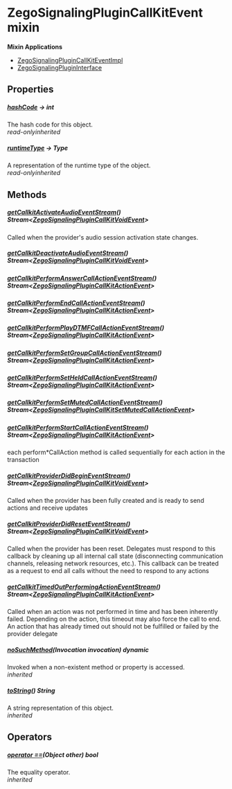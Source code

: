 


# ZegoSignalingPluginCallKitEvent mixin















**Mixin Applications**

- [ZegoSignalingPluginCallKitEventImpl](../zego_uikit_prebuilt_live_audio_room/ZegoSignalingPluginCallKitEventImpl-class.md)
- [ZegoSignalingPluginInterface](../zego_uikit_prebuilt_live_audio_room/ZegoSignalingPluginInterface-class.md)



## Properties

##### [hashCode](../zego_uikit_prebuilt_live_audio_room/ZegoSignalingPluginCallKitEvent/hashCode.md) &#8594; int



The hash code for this object.  
_<span class="feature">read-only</span><span class="feature">inherited</span>_



##### [runtimeType](../zego_uikit_prebuilt_live_audio_room/ZegoSignalingPluginCallKitEvent/runtimeType.md) &#8594; Type



A representation of the runtime type of the object.  
_<span class="feature">read-only</span><span class="feature">inherited</span>_





## Methods

##### [getCallkitActivateAudioEventStream](../zego_uikit_prebuilt_live_audio_room/ZegoSignalingPluginCallKitEvent/getCallkitActivateAudioEventStream.md)() Stream&lt;[ZegoSignalingPluginCallKitVoidEvent](../zego_uikit_prebuilt_live_audio_room/ZegoSignalingPluginCallKitVoidEvent-class.md)>



Called when the provider's audio session activation state changes.  




##### [getCallkitDeactivateAudioEventStream](../zego_uikit_prebuilt_live_audio_room/ZegoSignalingPluginCallKitEvent/getCallkitDeactivateAudioEventStream.md)() Stream&lt;[ZegoSignalingPluginCallKitVoidEvent](../zego_uikit_prebuilt_live_audio_room/ZegoSignalingPluginCallKitVoidEvent-class.md)>



  




##### [getCallkitPerformAnswerCallActionEventStream](../zego_uikit_prebuilt_live_audio_room/ZegoSignalingPluginCallKitEvent/getCallkitPerformAnswerCallActionEventStream.md)() Stream&lt;[ZegoSignalingPluginCallKitActionEvent](../zego_uikit_prebuilt_live_audio_room/ZegoSignalingPluginCallKitActionEvent-class.md)>



  




##### [getCallkitPerformEndCallActionEventStream](../zego_uikit_prebuilt_live_audio_room/ZegoSignalingPluginCallKitEvent/getCallkitPerformEndCallActionEventStream.md)() Stream&lt;[ZegoSignalingPluginCallKitActionEvent](../zego_uikit_prebuilt_live_audio_room/ZegoSignalingPluginCallKitActionEvent-class.md)>



  




##### [getCallkitPerformPlayDTMFCallActionEventStream](../zego_uikit_prebuilt_live_audio_room/ZegoSignalingPluginCallKitEvent/getCallkitPerformPlayDTMFCallActionEventStream.md)() Stream&lt;[ZegoSignalingPluginCallKitActionEvent](../zego_uikit_prebuilt_live_audio_room/ZegoSignalingPluginCallKitActionEvent-class.md)>



  




##### [getCallkitPerformSetGroupCallActionEventStream](../zego_uikit_prebuilt_live_audio_room/ZegoSignalingPluginCallKitEvent/getCallkitPerformSetGroupCallActionEventStream.md)() Stream&lt;[ZegoSignalingPluginCallKitActionEvent](../zego_uikit_prebuilt_live_audio_room/ZegoSignalingPluginCallKitActionEvent-class.md)>



  




##### [getCallkitPerformSetHeldCallActionEventStream](../zego_uikit_prebuilt_live_audio_room/ZegoSignalingPluginCallKitEvent/getCallkitPerformSetHeldCallActionEventStream.md)() Stream&lt;[ZegoSignalingPluginCallKitActionEvent](../zego_uikit_prebuilt_live_audio_room/ZegoSignalingPluginCallKitActionEvent-class.md)>



  




##### [getCallkitPerformSetMutedCallActionEventStream](../zego_uikit_prebuilt_live_audio_room/ZegoSignalingPluginCallKitEvent/getCallkitPerformSetMutedCallActionEventStream.md)() Stream&lt;[ZegoSignalingPluginCallKitSetMutedCallActionEvent](../zego_uikit_prebuilt_live_audio_room/ZegoSignalingPluginCallKitSetMutedCallActionEvent-class.md)>



  




##### [getCallkitPerformStartCallActionEventStream](../zego_uikit_prebuilt_live_audio_room/ZegoSignalingPluginCallKitEvent/getCallkitPerformStartCallActionEventStream.md)() Stream&lt;[ZegoSignalingPluginCallKitActionEvent](../zego_uikit_prebuilt_live_audio_room/ZegoSignalingPluginCallKitActionEvent-class.md)>



each perform*CallAction method is called sequentially for each action in the transaction  




##### [getCallkitProviderDidBeginEventStream](../zego_uikit_prebuilt_live_audio_room/ZegoSignalingPluginCallKitEvent/getCallkitProviderDidBeginEventStream.md)() Stream&lt;[ZegoSignalingPluginCallKitVoidEvent](../zego_uikit_prebuilt_live_audio_room/ZegoSignalingPluginCallKitVoidEvent-class.md)>



Called when the provider has been fully created and is ready to send actions and receive updates  




##### [getCallkitProviderDidResetEventStream](../zego_uikit_prebuilt_live_audio_room/ZegoSignalingPluginCallKitEvent/getCallkitProviderDidResetEventStream.md)() Stream&lt;[ZegoSignalingPluginCallKitVoidEvent](../zego_uikit_prebuilt_live_audio_room/ZegoSignalingPluginCallKitVoidEvent-class.md)>



Called when the provider has been reset. Delegates must respond to this callback by cleaning up all internal call state (disconnecting communication channels, releasing network resources, etc.). This callback can be treated as a request to end all calls without the need to respond to any actions  




##### [getCallkitTimedOutPerformingActionEventStream](../zego_uikit_prebuilt_live_audio_room/ZegoSignalingPluginCallKitEvent/getCallkitTimedOutPerformingActionEventStream.md)() Stream&lt;[ZegoSignalingPluginCallKitActionEvent](../zego_uikit_prebuilt_live_audio_room/ZegoSignalingPluginCallKitActionEvent-class.md)>



Called when an action was not performed in time and has been inherently failed. Depending on the action, this timeout may also force the call to end. An action that has already timed out should not be fulfilled or failed by the provider delegate  




##### [noSuchMethod](../zego_uikit_prebuilt_live_audio_room/ZegoSignalingPluginCallKitEvent/noSuchMethod.md)(Invocation invocation) dynamic



Invoked when a non-existent method or property is accessed.  
_<span class="feature">inherited</span>_



##### [toString](../zego_uikit_prebuilt_live_audio_room/ZegoSignalingPluginCallKitEvent/toString.md)() String



A string representation of this object.  
_<span class="feature">inherited</span>_





## Operators

##### [operator ==](../zego_uikit_prebuilt_live_audio_room/ZegoSignalingPluginCallKitEvent/operator_equals.md)(Object other) bool



The equality operator.  
_<span class="feature">inherited</span>_
















